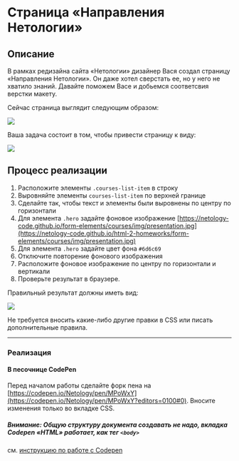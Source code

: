 # Страница «Направления Нетологии»

## Описание

В рамках редизайна сайта «Нетологии» дизайнер Вася создал страницу «Направления Нетологии». Он даже хотел сверстать ее, но у него не хватило знаний. Давайте поможем Васе и добьемся соответсвия верстки макету.

Сейчас страница выглядит следующим образом: 

![](https://netology-code.github.io/html-2-homeworks/sources/3-2/courses-before.jpg)

Ваша задача состоит в том, чтобы привести страницу к виду:

![](https://netology-code.github.io/html-2-homeworks/sources/3-2/courses-after.jpg)


## Процесс реализации


1. Расположите элементы `.courses-list-item` в строку
2. Выровняйте элементы `courses-list-item` по верхней границе
3. Сделайте так, чтобы текст и элементы были выровнены по центру по горизонтали 
4. Для элемента `.hero` задайте фоновое изображение [https://netology-code.github.io/form-elements/courses/img/presentation.jpg](https://netology-code.github.io/html-2-homeworks/form-elements/courses/img/presentation.jpg)
5. Для элемента `.hero` задайте цвет фона `#6d6c69`
6. Отключите повторение фонового изображения
7. Расположите фоновое изображение по центру по горизонтали и вертикали
8. Проверьте результат в браузере.

Правильный результат должны иметь вид:

![](https://netology-code.github.io/html-2-homeworks/sources/3-2/courses-after.jpg)

Не требуется вносить какие-либо другие правки в CSS или писать дополнительные правила.


---

### Реализация

#### В песочнице CodePen

Перед началом работы сделайте форк пена на [https://codepen.io/Netology/pen/MPoWxY](https://codepen.io/Netology/pen/MPoWxY?editors=0100#0). Вносите изменения только во вкладке CSS.

##### Внимание: Общую структуру документа создавать не надо, вкладка Codepen «HTML» работает, как тег `<body>`
см. [инструкцию по работе с Codepen](https://netology-university.bitbucket.io/guides/wm/codepen-guide/)
